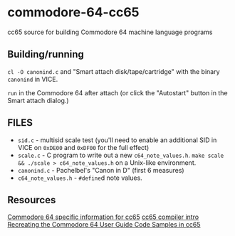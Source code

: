 # commodore-64-cc65
cc65 source for building Commodore 64 machine language programs

## Building/running 
`cl -O canonind.c` and "Smart attach disk/tape/cartridge" with the binary `canonind` in VICE.

`run` in the Commodore 64 after attach (or click the "Autostart" button in the Smart attach dialog.)

## FILES

* `sid.c` - multisid scale test (you'll need to enable an additional SID in VICE on `0xDE00` and `0xDF00` for the full effect)
* `scale.c` - C program to write out a new `c64_note_values.h`. `make scale && ./scale > c64_note_values.h` on a Unix-like environment.
* `canonind.c` - Pachelbel's "Canon in D" (first 6 measures)
* `c64_note_values.h` - `#define`d note values.

## Resources

[Commodore 64 specific information for cc65](https://cc65.github.io/doc/c64.html#ss8.1)
[cc65 compiler intro](https://cc65.github.io/doc/intro.html)
[Recreating the Commodore 64 User Guide Code Samples in cc65](https://odensskjegg.home.blog/2019/12/28/recreating-the-commodore-64-user-guide-code-samples-in-cc65-part-four-sound/)
